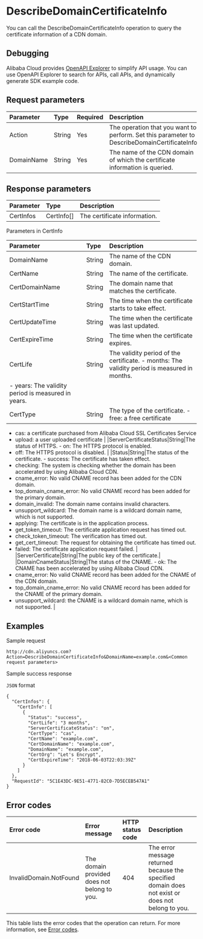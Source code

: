 # DescribeDomainCertificateInfo

You can call the DescribeDomainCertificateInfo operation to query the certificate information of a CDN domain.

## Debugging

Alibaba Cloud provides [OpenAPI Explorer](https://api.aliyun.com/#/?product=Cdn&api=DescribeDomainCertificateInfo) to simplify API usage. You can use OpenAPI Explorer to search for APIs, call APIs, and dynamically generate SDK example code.

## Request parameters

|Parameter|Type|Required|Description|
|:--------|:---|:-------|:----------|
|Action|String|Yes|The operation that you want to perform. Set this parameter to DescribeDomainCertificateInfo.|
|DomainName|String|Yes|The name of the CDN domain of which the certificate information is queried.|

## Response parameters

|Parameter|Type|Description|
|:--------|:---|:----------|
|CertInfos|CertInfo\[\]|The certificate information.|

Parameters in CertInfo

|Parameter|Type|Description|
|:--------|:---|:----------|
|DomainName|String|The name of the CDN domain.|
|CertName|String|The name of the certificate.|
|CertDomainName|String|The domain name that matches the certificate.|
|CertStartTime|String|The time when the certificate starts to take effect.|
|CertUpdateTime|String|The time when the certificate was last updated.|
|CertExpireTime|String|The time when the certificate expires.|
|CertLife|String|The validity period of the certificate. -   months: The validity period is measured in months.
-   years: The validity period is measured in years. |
|CertType|String|The type of the certificate. -   free: a free certificate
-   cas: a certificate purchased from Alibaba Cloud SSL Certificates Service
-   upload: a user uploaded certificate |
|ServerCertificateStatus|String|The status of HTTPS. -   on: The HTTPS protocol is enabled.
-   off: The HTTPS protocol is disabled. |
|Status|String|The status of the certificate. -   success: The certificate has taken effect.
-   checking: The system is checking whether the domain has been accelerated by using Alibaba Cloud CDN.
-   cname\_error: No valid CNAME record has been added for the CDN domain.
-   top\_domain\_cname\_error: No valid CNAME record has been added for the primary domain.
-   domain\_invalid: The domain name contains invalid characters.
-   unsupport\_wildcard: The domain name is a wildcard domain name, which is not supported.
-   applying: The certificate is in the application process.
-   get\_token\_timeout: The certificate application request has timed out.
-   check\_token\_timeout: The verification has timed out.
-   get\_cert\_timeout: The request for obtaining the certificate has timed out.
-   failed: The certificate application request failed. |
|ServerCertificate|String|The public key of the certificate.|
|DomainCnameStatus|String|The status of the CNAME. -   ok: The CNAME has been accelerated by using Alibaba Cloud CDN.
-   cname\_error: No valid CNAME record has been added for the CNAME of the CDN domain.
-   top\_domain\_cname\_error: No valid CNAME record has been added for the CNAME of the primary domain.
-   unsupport\_wildcard: the CNAME is a wildcard domain name, which is not supported. |

## Examples

Sample request

```
http://cdn.aliyuncs.com?Action=DescribeDomainCertificateInfo&DomainName=example.com&<Common request parameters>
```

Sample success response

`JSON` format

```
{
  "CertInfos": {
    "CertInfo": [
      {
        "Status": "success",
        "CertLife": "3 months",
        "ServerCertificateStatus": "on",
        "CertType": "cas",
        "CertName": "example.com",
        "CertDomainName": "example.com",
        "DomainName": "example.com",
        "CertOrg": "Let's Encrypt",
        "CertExpireTime": "2018-06-03T22:03:39Z"
      }
    ]
  },
  "RequestId": "5C1E43DC-9E51-4771-82C0-7D5ECEB547A1"
}
```

## Error codes

|Error code|Error message|HTTP status code|Description|
|:---------|:------------|:---------------|:----------|
|InvalidDomain.NotFound|The domain provided does not belong to you.|404|The error message returned because the specified domain does not exist or does not belong to you.|

This table lists the error codes that the operation can return. For more information, see [Error codes](https://error-center.aliyun.com/status/product/Cdn).


